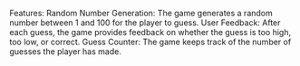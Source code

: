 Features:
Random Number Generation: The game generates a random number between 1 and 100 for the player to guess.
User Feedback: After each guess, the game provides feedback on whether the guess is too high, too low, or correct.
Guess Counter: The game keeps track of the number of guesses the player has made.
